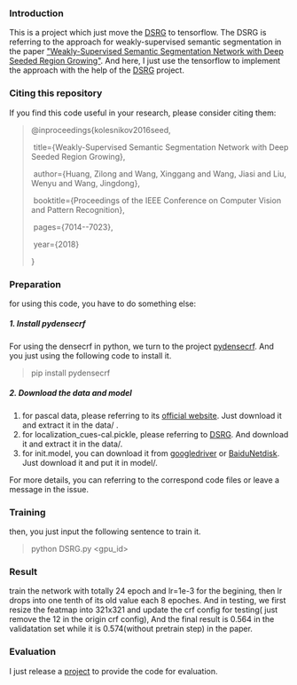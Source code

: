 ### Introduction

This is a project which just move the [DSRG](https://github.com/speedinghzl/DSRG) to tensorflow. The DSRG is referring to the approach for weakly-supervised semantic segmentation in the paper ["Weakly-Supervised Semantic Segmentation Network with Deep Seeded Region Growing"](https://github.com/speedinghzl/DSRG). And here, I just use the tensorflow to implement the approach with the help of the [DSRG](https://github.com/kolesman/SEC) project.

### Citing this repository

If you find this code useful in your research, please consider citing them:

> @inproceedings{kolesnikov2016seed,  
>
> ​    title={Weakly-Supervised Semantic Segmentation Network with Deep Seeded Region Growing},
>
> ​    author={Huang, Zilong and Wang, Xinggang and Wang, Jiasi and Liu, Wenyu and Wang, Jingdong},
>
> ​    booktitle={Proceedings of the IEEE Conference on Computer Vision and Pattern Recognition},
>
> ​    pages={7014--7023},
>
> ​    year={2018}
>
> }

### Preparation

for using this code, you have to do something else:

##### 1. Install pydensecrf

For using the densecrf in python, we turn to the project [pydensecrf](https://github.com/lucasb-eyer/pydensecrf). And you just using the following code to install it.

> pip install pydensecrf

##### 2. Download the data and model

1. for pascal data, please referring to its [official website](http://host.robots.ox.ac.uk/pascal/VOC/). Just download it and extract it in the data/ .
2. for localization_cues-cal.pickle, please referring to [DSRG](https://github.com/speedinghzl/DSRG). And download it and extract it in the data/.
3. for init.model, you can download it from [googledriver](https://drive.google.com/file/d/1kxDguwRaIDm5WS6JTNzi8GO-HqKJqKnm/view) or [BaiduNetdisk](https://pan.baidu.com/s/1Q1wmAX7Do9jvvLMt3_8tFw). Just download it and put it in model/.

For more details, you can referring to the correspond code files or leave a message in the issue.

### Training

then, you just input the following sentence to train it.

> python DSRG.py <gpu_id>

### Result

train the network with totally 24 epoch and lr=1e-3 for the begining, then lr drops into one tenth of its old value each 8 epoches. And in testing, we first resize the featmap into 321x321 and update the crf config for testing( just remove the 12 in the origin crf config), And the final result is 0.564 in the validatation set while it is 0.574(without pretrain step) in the paper.

### Evaluation
I just release a [project](https://github.com/xtudbxk/semantic-segmentation-metrics) to provide the code for evaluation.
